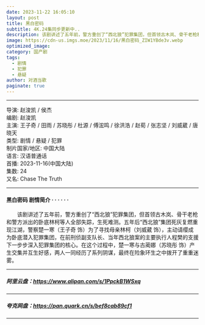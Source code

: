 ```yaml
---
date: 2023-11-22 16:05:10
layout: post
title: 黑白密码
subtitle: 4K.24集同步更新中..
description: 该剧讲述了五年前，警方重创了“西北狼”犯罪集团，但首领古木岚、骨干老枪和警方派出的卧底林柯等人全部失踪，生死难测。五年后“西北狼”集团死灰复燃重现江湖，警察楚一寒（王子奇 饰）为了寻找母亲林柯（刘威葳 饰），主动请缨成为卧底潜入犯罪集团.....
image: https://cdn-us.imgs.moe/2023/11/16/黑白密码_ZIW1YBde3v.webp
optimized_image: 
category: 国产剧
tags:
  - 剧情
  - 犯罪
  - 悬疑
author: 对酒当歌
paginate: true
---
```


---

导演: 赵浚凯 / 侯杰  
编剧: 赵浚凯  
主演: 王子奇 / 田雨 / 苏晓彤 / 杜源 / 傅浤鸣 / 徐洪浩 / 赵荀 / 张志坚 / 刘威葳 / 唐晓天  
类型: 剧情 / 悬疑 / 犯罪  
制片国家/地区: 中国大陆  
语言: 汉语普通话  
首播: 2023-11-16(中国大陆)  
集数: 24  
又名: Chase The Truth  

---

#### 黑白密码 剧情简介 · · · · · ·

　　该剧讲述了五年前，警方重创了“西北狼”犯罪集团，但首领古木岚、骨干老枪和警方派出的卧底林柯等人全部失踪，生死难测。五年后“西北狼”集团死灰复燃重现江湖，警察楚一寒（王子奇 饰）为了寻找母亲林柯（刘威葳 饰），主动请缨成为卧底潜入犯罪集团，在前刑侦副支队长、当年西北狼案的主要执行人程樊的支援下一步步深入犯罪集团的核心。在这个过程中，楚一寒与古蔺娜（苏晓彤 饰）产生交集并互生好感，两人一同经历了系列阴谋，最终在险象环生之中拨开了重重迷雾。

---

##### 阿里云盘：<https://www.alipan.com/s/1PpckB1WSxq>

---

##### 夸克网盘：<https://pan.quark.cn/s/bef8cab89cf1>

---
